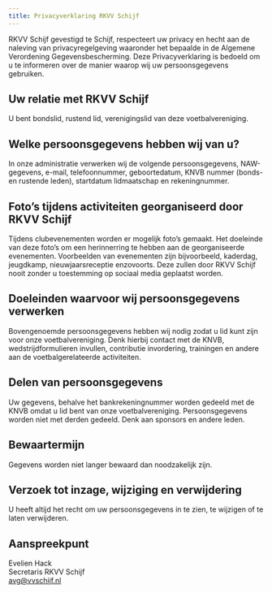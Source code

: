 ```yaml
---
title: Privacyverklaring RKVV Schijf 
---
```


RKVV Schijf gevestigd te Schijf, respecteert uw privacy en hecht aan de
naleving van privacyregelgeving waaronder het bepaalde in de Algemene Verordening
Gegevensbescherming. Deze Privacyverklaring is bedoeld om u te informeren over de
manier waarop wij uw persoonsgegevens gebruiken.

## Uw relatie met RKVV Schijf

U bent bondslid, rustend lid, verenigingslid van deze voetbalvereniging.

## Welke persoonsgegevens hebben wij van u?

In onze administratie verwerken wij de volgende persoonsgegevens, NAW-gegevens, e-mail,
telefoonnummer, geboortedatum, KNVB nummer (bonds- en rustende leden), startdatum
lidmaatschap en rekeningnummer.

## Foto’s tijdens activiteiten georganiseerd door RKVV Schijf

Tijdens clubevenementen worden er mogelijk foto’s gemaakt. Het doeleinde van deze foto’s
om een herinnerring te hebben aan de georganiseerde evenementen. Voorbeelden van
evenementen zijn bijvoorbeeld, kaderdag, jeugdkamp, nieuwjaarsreceptie enzovoorts.
Deze zullen door RKVV Schijf nooit zonder u toestemming op sociaal media geplaatst
worden.

## Doeleinden waarvoor wij persoonsgegevens verwerken

Bovengenoemde persoonsgegevens hebben wij nodig zodat u lid kunt zijn voor onze
voetbalvereniging. Denk hierbij contact met de KNVB, wedstrijdformulieren invullen,
contributie invordering, trainingen en andere aan de voetbalgerelateerde activiteiten.

## Delen van persoonsgegevens

Uw gegevens, behalve het bankrekeningnummer worden gedeeld met de KNVB omdat u lid
bent van onze voetbalvereniging.
Persoonsgegevens worden niet met derden gedeeld. Denk aan sponsors en andere leden.

## Bewaartermijn

Gegevens worden niet langer bewaard dan noodzakelijk zijn.

## Verzoek tot inzage, wijziging en verwijdering

U heeft altijd het recht om uw persoonsgegevens in te zien, te wijzigen of te laten
verwijderen.

## Aanspreekpunt

Evelien Hack\
Secretaris RKVV Schijf\
avg@vvschijf.nl
